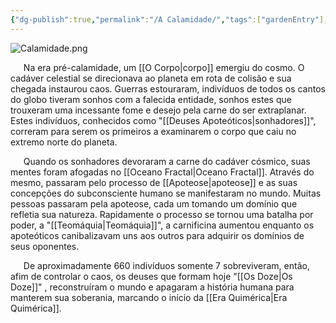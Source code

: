 ```yaml
---
{"dg-publish":true,"permalink":"/A Calamidade/","tags":["gardenEntry"],"updated":"2025-08-07T22:42:05.270-03:00"}
---
```



![Calamidade.png](/img/user/Calamidade.png)

**$\quad$** Na era pré-calamidade, um [[O Corpo\|corpo]] emergiu do cosmo. O cadáver celestial se direcionava ao planeta em rota de colisão e sua chegada instaurou caos. Guerras estouraram, indivíduos de todos os cantos do globo tiveram sonhos com a falecida entidade, sonhos estes que trouxeram uma incessante fome e desejo pela carne do ser extraplanar. Estes indivíduos, conhecidos como "[[Deuses Apoteóticos\|sonhadores]]", correram para serem os primeiros a examinarem o corpo que caiu no extremo norte do planeta.

**$\quad$** Quando os sonhadores devoraram a carne do cadáver cósmico, suas mentes foram afogadas no [[Oceano Fractal\|Oceano Fractal]]. Através do mesmo, passaram pelo processo de [[Apoteose\|apoteose]] e as suas concepções do subconsciente humano se manifestaram no mundo. Muitas pessoas passaram pela apoteose, cada um tomando um domínio que refletia sua natureza. Rapidamente o processo se tornou uma batalha por poder, a "[[Teomáquia\|Teomáquia]]", a carnificina aumentou enquanto os apoteóticos canibalizavam uns aos outros para adquirir os domínios de seus oponentes. 

**$\quad$** De aproximadamente 660 indivíduos somente 7 sobreviveram, então, afim de controlar o caos, os deuses que formam hoje "[[Os Doze\|Os Doze]]" , reconstruíram o mundo e apagaram a história humana para manterem sua soberania, marcando o início da [[Era Quimérica\|Era Quimérica]].
